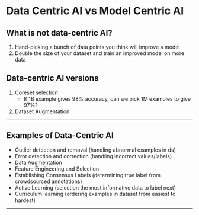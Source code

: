 # Data Centric AI vs Model Centric AI

## What is not data-centric AI?

1. Hand-picking a bunch of data points you think will improve a model
2. Double the size of your dataset and train an improved model on more data

## Data-centric AI versions

1. Coreset selection
   - If 1B example gives 98% accuracy, can we pick 1M examples to give 97%? 
2. Dataset Augmentation

****

## Examples of Data-Centric AI

- Outlier detection and removal (handling abnormal examples in ds)
- Error detection and correction (handling incorrect values/labels)
- Data Augmentation
- Feature Engineering and Selection
- Establishing Consensus Labels (determining true label from crowdsourced annotations)
- Active Learning (selection the most informative data to label next)
- Curriculum learning (ordering examples in dataset from easiest to hardest)

****
